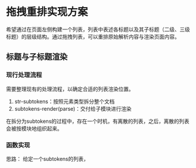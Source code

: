 # 拖拽重排实现方案
希望通过在页面左侧构建一个列表，列表中表述各标题以及其子标题（二级、三级标题）的层级结构。通过拖拽列表，可以重排原始解析内容与渲染页面内容。
## 标题与子标题渲染
### 现行处理流程
需要整理现有的处理流程，以确定合适的列表渲染位置。
1. str-subtokens：按照元素类型拆分整个文档
2. subtokens-render(parse)：交付给子模块进行渲染

在拆分为subtokens的过程中，存在一个时机，有离散的列表，之后，离散的列表会被按模块地组织起来。

### 函数实现
思路：
给定一个subtokens的列表，